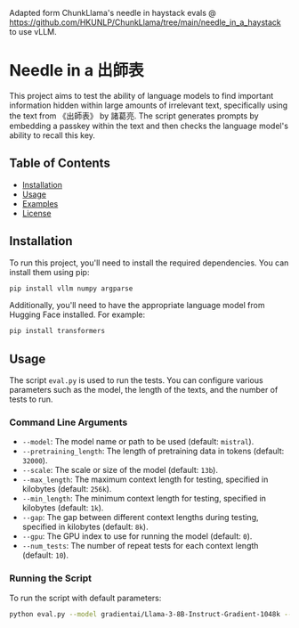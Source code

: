 Adapted form ChunkLlama's needle in haystack evals @ https://github.com/HKUNLP/ChunkLlama/tree/main/needle_in_a_haystack to use vLLM.

# Needle in a 出師表

This project aims to test the ability of language models to find important information hidden within large amounts of irrelevant text, specifically using the text from 《出師表》 by 諸葛亮. The script generates prompts by embedding a passkey within the text and then checks the language model's ability to recall this key.

## Table of Contents

- [Installation](#installation)
- [Usage](#usage)
- [Examples](#examples)
- [License](#license)

## Installation

To run this project, you'll need to install the required dependencies. You can install them using pip:

```bash
pip install vllm numpy argparse
```

Additionally, you'll need to have the appropriate language model from Hugging Face installed. For example:

```bash
pip install transformers
```

## Usage

The script `eval.py` is used to run the tests. You can configure various parameters such as the model, the length of the texts, and the number of tests to run.

### Command Line Arguments

- `--model`: The model name or path to be used (default: `mistral`).
- `--pretraining_length`: The length of pretraining data in tokens (default: `32000`).
- `--scale`: The scale or size of the model (default: `13b`).
- `--max_length`: The maximum context length for testing, specified in kilobytes (default: `256k`).
- `--min_length`: The minimum context length for testing, specified in kilobytes (default: `1k`).
- `--gap`: The gap between different context lengths during testing, specified in kilobytes (default: `8k`).
- `--gpu`: The GPU index to use for running the model (default: `0`).
- `--num_tests`: The number of repeat tests for each context length (default: `10`).

### Running the Script

To run the script with default parameters:

```bash
python eval.py --model gradientai/Llama-3-8B-Instruct-Gradient-1048k --max_length 256k --min_length 1k --gap 8k --gpu 0 --num_tests 10
```
